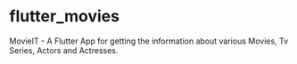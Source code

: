 # flutter_movies

MovieIT - A Flutter App for getting the information about various Movies, Tv Series, Actors and Actresses.

